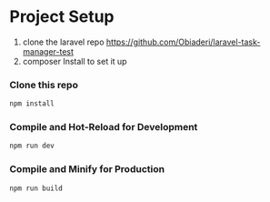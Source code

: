 
# Project Setup

1. clone the laravel repo https://github.com/Obiaderi/laravel-task-manager-test
2. composer Install to set it up

### Clone this repo

```sh
npm install
```

### Compile and Hot-Reload for Development

```sh
npm run dev
```

### Compile and Minify for Production

```sh
npm run build
```